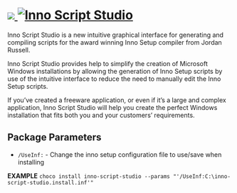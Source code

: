 # [<img src="https://cdn.jsdelivr.net/gh/AdmiringWorm/chocolatey-packages@cae07b3c83c678af6ed8e5b0f7e24f27081c2dc7/automatic/inno-script-studio/icons/48x48.png" /> ![Inno Script Studio](https://img.shields.io/chocolatey/v/inno-script-studio.svg?label=Inno%20Script%20Studio&style=for-the-badge)](https://chocolatey.org/packages/inno-script-studio)

Inno Script Studio is a new intuitive graphical interface for generating and compiling scripts for the award winning Inno Setup compiler from Jordan Russell.

Inno Script Studio provides help to simplify the creation of Microsoft Windows installations by allowing the generation of Inno Setup scripts by use of the intuitive interface to reduce the need to manually edit the Inno Setup scripts.

If you’ve created a freeware application, or even if it’s a large and complex application, Inno Script Studio will help you create the perfect Windows installation that fits both you and your customers’ requirements.

## Package Parameters

- `/UseInf:` - Change the inno setup configuration file to use/save when installing

**EXAMPLE**
`choco install inno-script-studio --params "'/UseInf:C:\inno-script-studio.install.inf'"`
